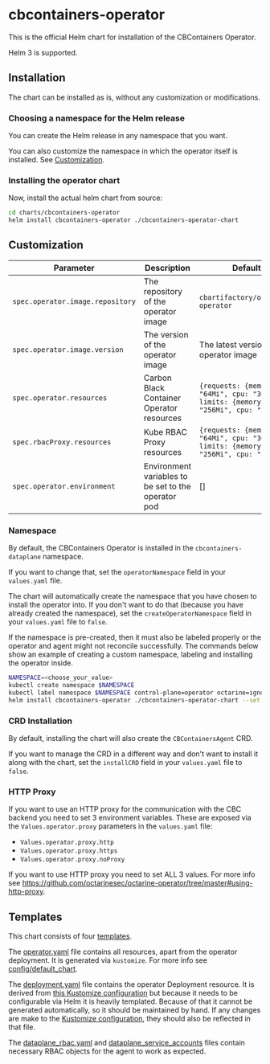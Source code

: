 # cbcontainers-operator

This is the official Helm chart for installation of the CBContainers Operator.

Helm 3 is supported.

## Installation

The chart can be installed as is, without any customization or modifications.

### Choosing a namespace for the Helm release

You can create the Helm release in any namespace that you want.

You can also customize the namespace in which the operator itself is installed.
See [Customization](#namespace).

### Installing the operator chart

Now, install the actual helm chart from source:

```sh
cd charts/cbcontainers-operator
helm install cbcontainers-operator ./cbcontainers-operator-chart
```

## Customization

| Parameter                        | Description                                         | Default                                                                            |
|----------------------------------|-----------------------------------------------------|------------------------------------------------------------------------------------|
| `spec.operator.image.repository` | The repository of the operator image                | `cbartifactory/octarine-operator`                                                  |
| `spec.operator.image.version`    | The version of the operator image                   | The latest version of the operator image                                           |
| `spec.operator.resources`        | Carbon Black Container Operator resources           | `{requests: {memory: "64Mi", cpu: "30m"}, limits: {memory: "256Mi", cpu: "200m"}}` |
| `spec.rbacProxy.resources`       | Kube RBAC Proxy resources                           | `{requests: {memory: "64Mi", cpu: "30m"}, limits: {memory: "256Mi", cpu: "200m"}}` |
| `spec.operator.environment`      | Environment variables to be set to the operator pod | []                                                                                 |

### Namespace

By default, the CBContainers Operator is installed in the `cbcontainers-dataplane` namespace.

If you want to change that, set the `operatorNamespace` field in your `values.yaml` file.

The chart will automatically create the namespace that you have chosen to install the operator into.
If you don't want to do that (because you have already created the namespace), set the `createOperatorNamespace` field in your `values.yaml` file to `false`.

If the namespace is pre-created, then it must also be labeled properly or the operator and agent might not reconcile successfully. 
The commands below show an example of creating a custom namespace, labeling and installing the operator inside.

```sh
NAMESPACE=<choose_your_value>
kubectl create namespace $NAMESPACE
kubectl label namespace $NAMESPACE control-plane=operator octarine=ignore
helm install cbcontainers-operator ./cbcontainers-operator-chart --set createOperatorNamespace=false,operatorNamespace=$NAMESPACE
```

### CRD Installation

By default, installing the chart will also create the `CBContainersAgent` CRD.

If you want to manage the CRD in a different way and don't want to install it along with the chart, set the `installCRD` field in your `values.yaml` file to `false`.

### HTTP Proxy

If you want to use an HTTP proxy for the communication with the CBC backend you need to set 3 environment variables.
These are exposed via the `Values.operator.proxy` parameters in the `values.yaml` file:

- `Values.operator.proxy.http`
- `Values.operator.proxy.https`
- `Values.operator.proxy.noProxy`

If you want to use HTTP proxy you need to set ALL 3 values.
For more info see <https://github.com/octarinesec/octarine-operator/tree/master#using-http-proxy>.

## Templates

This chart consists of four [templates](cbcontainers-operator-chart/templates).

The [operator.yaml](cbcontainers-operator-chart/templates/operator.yaml) file contains all resources, apart from the operator deployment.
It is generated via `kustomize`.
For more info see [config/default_chart](../../config/default_chart).

The [deployment.yaml](cbcontainers-operator-chart/templates/deployment.yaml) file contains the operator Deployment resource.
It is derived from [this Kustomize configuration](../../config/manager) but because it needs to be configurable via Helm it is heavily templated.
Because of that it cannot be generated automatically, so it should be maintained by hand.
If any changes are make to the [Kustomize configuration](../../config/manager), they should also be reflected in that file.

The [dataplane_rbac.yaml](cbcontainers-operator-chart/templates/dataplane_rbac.yaml) and [dataplane_service_accounts](cbcontainers-operator-chart/templates/dataplane_service_accounts.yaml) 
files contain necessary RBAC objects for the agent to work as expected. 

